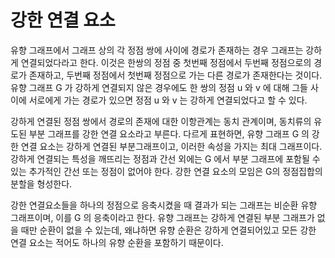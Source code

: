 # 강한 연결 요소

유향 그래프에서 그래프 상의 각 정점 쌍에 사이에 경로가 존재하는 경우 그래프는 강하게 연결되었다라고 한다. 이것은 한쌍의 정점 중 첫번째 정점에서 두번째 정점으로의 경로가 존재하고, 두번째 정점에서 첫번째 정점으로 가는 다른 경로가 존재한다는 것이다. 유향 그래프 G 가 강하게 연결되지 않은 경우에도 한 쌍의 정점 u 와 v 에 대해 그들 사이에 서로에게 가는 경로가 있으면 정점 u 와 v 는 강하게 연결되었다고 할 수 있다.

강하게 연결된 정점 쌍에서 경로의 존재에 대한 이항관계는 동치 관계이며, 동치류의 유도된 부분 그래프를 강한 연결 요소라고 부른다.  다르게 표현하면, 유향 그래프 G 의 강한 연결 요소는 강하게 연결된 부분그래프이고, 이러한 속성을 가지는 최대 그래프이다. 강하게 연결되는 특성을 깨뜨리는 정점과 간선 외에는 G 에서 부분 그래프에 포함될 수 있는 추가적인 간선 또는 정점이 없어야 한다.  강한 연결 요소의 모임은 G의 정점집합의 분할을 형성한다.

강한 연결요소들을 하나의 정점으로 응축시켰을 때 결과가 되는 그래프는 비순환 유향 그래프이며, 이를 G 의 응축이라고 한다. 유향 그래프는 강하게 연결된 부분 그래프가 없을 때만 순환이 없을 수 있는데, 왜냐하면 유향 순환은 강하게 연결되어있고 모든 강한 연결 요소는 적어도 하나의 유향 순환을 포함하기 때문이다.
